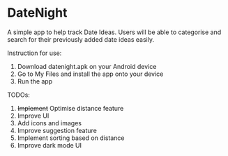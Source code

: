 # DateNight
 
 A simple app to help track Date Ideas. Users will be able to categorise and search for their previously added date ideas easily.
 
 Instruction for use:
 1. Download datenight.apk on your Android device
 2. Go to My Files and install the app onto your device
 3. Run the app
 
 TODOs:
 1. <del>Implement</del> Optimise distance feature
 2. Improve UI
 3. Add icons and images
 4. Improve suggestion feature
 5. Implement sorting based on distance
 6. Improve dark mode UI
